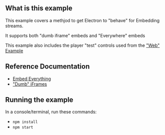## What is this example

This example covers a methjod to get Electron to "behave" for Embedding streams.

It supports both "dumb iframe" embeds and "Everywhere" embeds

This example also includes the player "test" controls used from the ["Web" Example](https://github.com/BarryCarlyon/twitch_misc/tree/master/player/html)

## Reference Documentation

- [Embed Everything](https://dev.twitch.tv/docs/embed/everything)
- ["Dumb" iFrames](https://dev.twitch.tv/docs/embed/video-and-clips)

## Running the example

In a console/terminal, run these commands:

- `npm install`
- `npm start`
